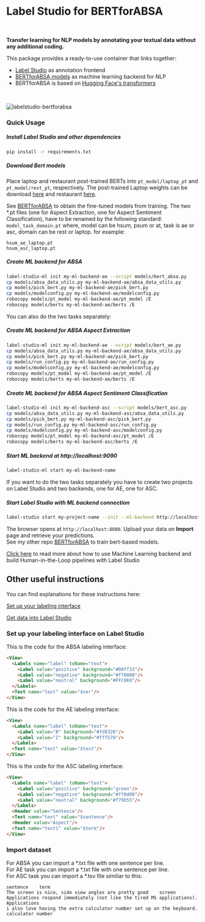 # Label Studio for BERTforABSA


<br/>

**Transfer learning for NLP models by annotating your textual data without any additional coding.**

This package provides a ready-to-use container that links together:

- [Label Studio](https://github.com/heartexlabs/label-studio) as annotation frontend
- [BERTforABSA models](https://github.com/Redelyx/BERT-for-ABSA) as machine learning backend for NLP
- BERTforABSA is based on [Hugging Face's transformers](https://github.com/huggingface/transformers)

<br/>

![labelstudio-bertforabsa](https://user-images.githubusercontent.com/32637807/135485737-b8d3d540-bf66-410b-b817-26590aa63e57.png)

### Quick Usage

##### Install Label Studio and other dependencies

```bash
pip install -r requirements.txt
```
##### Download Bert models
Place laptop and restaurant post-trained BERTs into ```pt_model/laptop_pt``` and ```pt_model/rest_pt```, respectively. The post-trained Laptop weights can be download [here](https://drive.google.com/file/d/1io-_zVW3sE6AbKgHZND4Snwh-wi32L4K/view?usp=sharing) and restaurant [here](https://drive.google.com/file/d/1TYk7zOoVEO8Isa6iP0cNtdDFAUlpnTyz/view?usp=sharing).

See [BERTforABSA](https://github.com/Redelyx/BERT-for-ABSA) to obtain the fine-tuned models from training. 
The two \*.pt files (one for Aspect Extraction, one for Aspect Sentiment Classification), have to be renamed by the following standard: 
```model_task_domain.pt```
where, model can be hsum, psum or at, task is ae or asc, domain can be rest or laptop.
for example:
```
hsum_ae_laptop.pt
hsum_asc_laptop.pt
```

##### Create ML backend for ABSA 
```bash
label-studio-ml init my-ml-backend-ae --script models/bert_absa.py
cp models/absa_data_utils.py my-ml-backend-ae/absa_data_utils.py
cp models/pick_bert.py my-ml-backend-ae/pick_bert.py
cp models/modelconfig.py my-ml-backend-ae/modelconfig.py
robocopy models/pt_model my-ml-backend-ae/pt_model /E
robocopy models/berts my-ml-backend-ae/berts /E
```

You can also do the two tasks separately:
##### Create ML backend for ABSA Aspect Extraction
```bash
label-studio-ml init my-ml-backend-ae --script models/bert_ae.py
cp models/absa_data_utils.py my-ml-backend-ae/absa_data_utils.py
cp models/pick_bert.py my-ml-backend-ae/pick_bert.py
cp models/run_config.py my-ml-backend-ae/run_config.py
cp models/modelconfig.py my-ml-backend-ae/modelconfig.py
robocopy models/pt_model my-ml-backend-ae/pt_model /E
robocopy models/berts my-ml-backend-ae/berts /E
```

##### Create ML backend for ABSA Aspect Sentiment Classification
```bash
label-studio-ml init my-ml-backend-asc --script models/bert_asc.py
cp models/absa_data_utils.py my-ml-backend-asc/absa_data_utils.py
cp models/pick_bert.py my-ml-backend-asc/pick_bert.py
cp models/run_config.py my-ml-backend-asc/run_config.py
cp models/modelconfig.py my-ml-backend-asc/modelconfig.py
robocopy models/pt_model my-ml-backend-asc/pt_model /E
robocopy models/berts my-ml-backend-asc/berts /E
```

##### Start ML backend at http://localhost:9090
```bash
label-studio-ml start my-ml-backend-name
```
If you want to do the two tasks separately you have to create two projects on Label Studio and two backends, one for AE, one for ASC.

##### Start Label Studio with ML backend connection
```bash
label-studio start my-project-name --init --ml-backend http://localhost:9090
```

The browser opens at `http://localhost:8080`. Upload your data on **Import** page and retrieve your predictions.<br/>
See my other repo [BERTforABSA](https://github.com/Redelyx/BERT-for-ABSA) to train bert-based models.


[Click here](https://labelstud.io/guide/ml.html) to read more about how to use Machine Learning backend and build Human-in-the-Loop pipelines with Label Studio


## Other useful instructions
You can find explanations for these instructions here:

[Set up your labeling interface](https://labelstud.io/guide/setup.html)

[Get data into Label Studio](https://labelstud.io/guide/tasks.html)


### Set up your labeling interface on Label Studio

This is the code for the ABSA labeling interface:
```html
<View>
  <Labels name="label" toName="text">
    <Label value="positive" background="#00ff33"/>
    <Label value="negative" background="#ff0000"/>
    <Label value="neutral" background="#FFC069"/>
  </Labels>
  <Text name="text" value="$ner"/>
</View>
```

This is the code for the AE labeling interface:
```html
<View>
  <Labels name="label" toName="text">
    <Label value="B" background="#fd8326"/>
    <Label value="I" background="#fff570"/>
  </Labels>
  <Text name="text" value="$text"/>
</View>

```
This is the code for the ASC labeling interface:
```html
<View>
  <Labels name="label" toName="text">
    <Label value="positive" background="green"/>
    <Label value="negative" background="#ff0d00"/>
    <Label value="neutral" background="#f79b55"/>
  </Labels>
  <Header value="Sentence"/>
  <Text name="text" value="$sentence"/>
  <Header value="Aspect"/>
  <Text name="text1" value="$term"/>
</View>
```

### Import dataset
For ABSA you can import a \*.txt file with one sentence per line.<br/>
For AE task you can import a \*.txt file with one sentence per line.<br/>
For ASC task you can import a \*.tsv file similiar to this:<br/>
```
sentence	term
The screen is nice, side view angles are pretty good	screen
Applications respond immediately (not like the tired MS applications).	Applications
i also love having the extra calculator number set up on the keyboard.	calculator number
```
